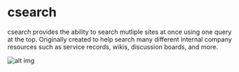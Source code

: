 # csearch
csearch provides the ability to search mutliple sites at once using one query at the top. Originally created to help search many different internal company resources such as service records, wikis, discussion boards, and more.

![alt img](http://bntn.co/assets/img/port/csearch.jpg)
